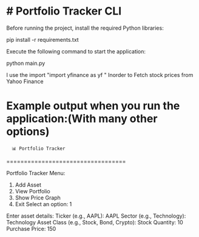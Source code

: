 # #  Portfolio Tracker CLI

Before running the project, install the required Python libraries:

pip install -r requirements.txt

Execute the following command to start the application:

python main.py

I use the import  "import yfinance as yf "    Inorder to Fetch stock prices from Yahoo Finance

Example output when you run the application:(With many other options)
==================================
      📊 Portfolio Tracker
==================================

Portfolio Tracker Menu:
1. Add Asset
2. View Portfolio
3. Show Price Graph
4. Exit
Select an option: 1

Enter asset details:
Ticker (e.g., AAPL): AAPL
Sector (e.g., Technology): Technology
Asset Class (e.g., Stock, Bond, Crypto): Stock
Quantity: 10
Purchase Price: 150
